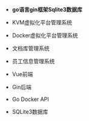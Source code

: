 * **go语言gin框架Sqlite3数据库**
* KVM虚拟化平台管理系统
* Docker虚拟化平台管理系统
* 文档库管理系统
* 员工信息管理系统

* Vue前端
* Gin后端
* Go Docker API
* SQLite3数据库
